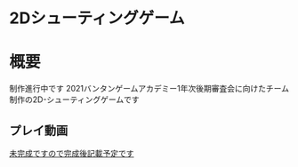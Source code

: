 # 2Dシューティングゲーム

# 概要
制作進行中です
2021バンタンゲームアカデミー1年次後期審査会に向けたチーム制作の2D-シューティングゲームです

## プレイ動画

[未完成ですので完成後記載予定です](https://github.com/ItoSeiy/2DShooting-first-grade/edit/develop/README.md)
